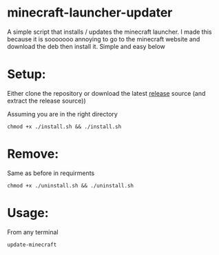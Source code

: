 # minecraft-launcher-updater
A simple script that installs / updates the minecraft launcher. I made this because it is sooooooo annoying to go to the minecraft website and download the deb then install it. Simple and easy below


# Setup:
Either clone the repository or download the latest [release](https://github.com/Doomsdayrs/minecraft-launcher-updater/releases/latest) source (and extract the release source))

Assuming you are in the right directory
```
chmod +x ./install.sh && ./install.sh
```

# Remove: 
Same as before in requirments
```
chmod +x ./uninstall.sh && ./uninstall.sh
```

# Usage:
From any terminal
```
update-minecraft
```

